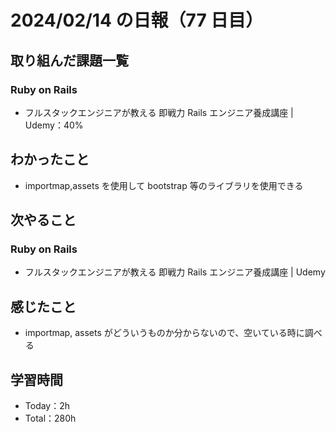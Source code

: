 # 2024/02/14 の日報（77 日目）

## 取り組んだ課題一覧

### Ruby on Rails

- フルスタックエンジニアが教える 即戦力 Rails エンジニア養成講座 | Udemy：40%

## わかったこと

- importmap,assets を使用して bootstrap 等のライブラリを使用できる

## 次やること

### Ruby on Rails

- フルスタックエンジニアが教える 即戦力 Rails エンジニア養成講座 | Udemy

## 感じたこと

- importmap, assets がどういうものか分からないので、空いている時に調べる

## 学習時間

- Today：2h
- Total：280h
